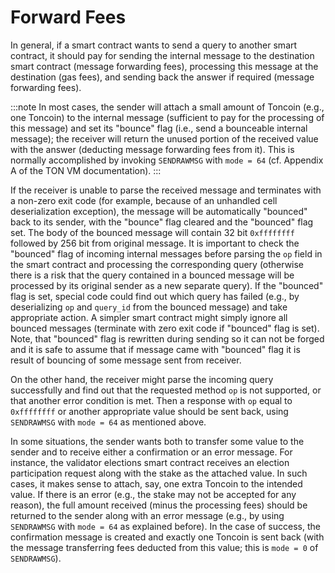 # Forward Fees

In general, if a smart contract wants to send a query to another smart contract, it should pay for sending the internal message to the destination smart contract (message forwarding fees), processing this message at the destination (gas fees), and sending back the answer if required (message forwarding fees).

:::note
In most cases, the sender will attach a small amount of Toncoin (e.g., one Toncoin) to the internal message (sufficient to pay for the processing of this message) and set its "bounce" flag (i.e., send a bounceable internal message); the receiver will return the unused portion of the received value with the answer (deducting message forwarding fees from it). This is normally accomplished by invoking `SENDRAWMSG` with `mode = 64` (cf. Appendix A of the TON VM documentation).
:::

If the receiver is unable to parse the received message and terminates with a non-zero exit code (for example, because of an unhandled cell deserialization exception), the message will be automatically "bounced" back to its sender, with the "bounce" flag cleared and the "bounced" flag set. The body of the bounced message will contain 32 bit `0xffffffff` followed by 256 bit from original message. It is important to check the "bounced" flag of incoming internal messages before parsing the `op` field in the smart contract and processing the corresponding query (otherwise there is a risk that the query contained in a bounced message will be processed by its original sender as a new separate query). If the "bounced" flag is set, special code could find out which query has failed (e.g., by deserializing `op` and `query_id` from the bounced message) and take appropriate action. A simpler smart contract might simply ignore all bounced messages (terminate with zero exit code if "bounced" flag is set). Note, that "bounced" flag is rewritten during sending so it can not be forged and it is safe to assume that if message came with "bounced" flag it is result of bouncing of some message sent from receiver.

On the other hand, the receiver might parse the incoming query successfully and find out that the requested method `op` is not supported, or that another error condition is met. Then a response with `op` equal to `0xffffffff` or another appropriate value should be sent back, using `SENDRAWMSG` with `mode = 64` as mentioned above.

In some situations, the sender wants both to transfer some value to the sender and to receive either a confirmation or an error message. For instance, the validator elections smart contract receives an election participation request along with the stake as the attached value. In such cases, it makes sense to attach, say, one extra Toncoin to the intended value. If there is an error (e.g., the stake may not be accepted for any reason), the full amount received (minus the processing fees) should be returned to the sender along with an error message (e.g., by using `SENDRAWMSG` with `mode = 64` as explained before). In the case of success, the confirmation message is created and exactly one Toncoin is sent back (with the message transferring fees deducted from this value; this is `mode = 0` of `SENDRAWMSG`).
